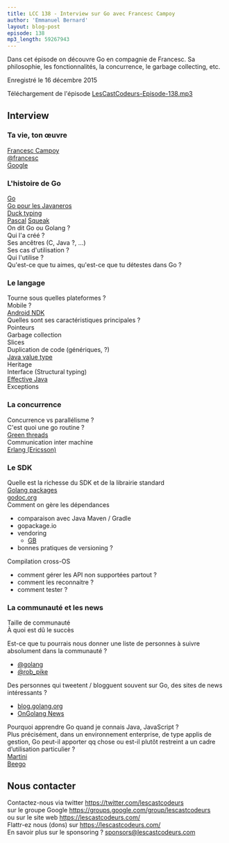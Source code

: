 ```yaml
---
title: LCC 138 - Interview sur Go avec Francesc Campoy
author: 'Emmanuel Bernard'
layout: blog-post
episode: 138
mp3_length: 59267943
---
```

Dans cet épisode on découvre Go en compagnie de Francesc.
Sa philosophie, les fonctionnalités, la concurrence, le garbage collecting, etc.

Enregistré le 16 décembre 2015

Téléchargement de l'épisode [LesCastCodeurs-Episode-138.mp3](http://traffic.libsyn.com/lescastcodeurs/LesCastCodeurs-Episode-138.mp3)

##  Interview

###  Ta vie, ton œuvre

[Francesc Campoy](http://campoy.cat)  
[@francesc](https://twitter.com/francesc)  
[Google](https://www.google.fr/intl/en/about/)  

### L'histoire de Go

[Go](https://golang.org)  
[Go pour les Javaneros](http://talks.golang.org/2014/go4java.slide#1)  
[Duck typing](https://en.wikipedia.org/wiki/Duck_typing)  
[Pascal](https://en.wikipedia.org/wiki/Pascal_\(programming_language\))  
[Squeak](https://en.wikipedia.org/wiki/Squeak)  
On dit Go ou Golang ?  
Qui l'a créé ?  
Ses ancêtres (C, Java ?, ...)  
Ses cas d'utilisation ?  
Qui l'utilise ?  
Qu'est-ce que tu aimes, qu'est-ce que tu détestes dans Go ?  

### Le langage

Tourne sous quelles plateformes ?  
Mobile ?  
[Android NDK](https://developer.android.com/tools/sdk/ndk/index.html)  
Quelles sont ses caractéristiques principales ?  
Pointeurs  
Garbage collection  
Slices  
Duplication de code (génériques, ?)  
[Java value type](http://cr.openjdk.java.net/~jrose/values/values-0.html)  
Heritage  
Interface (Structural typing)  
[Effective Java](http://www.amazon.fr/Effective-Java-Joshua-Bloch/dp/0321356683%3FSubscriptionId%3DAKIAILSHYYTFIVPWUY6Q%26tag%3Dduckduckgo-osx-fr-21%26linkCode%3Dxm2%26camp%3D2025%26creative%3D165953%26creativeASIN%3D0321356683)  
Exceptions  

### La concurrence

Concurrence vs parallélisme ?  
C'est quoi une go routine ?  
[Green threads](https://en.wikipedia.org/wiki/Green_threads)  
Communication inter machine  
[Erlang (Ericsson)](https://en.wikipedia.org/wiki/Erlang_\(programming_language\))  

### Le SDK

Quelle est la richesse du SDK et de la librairie standard  
[Golang packages](https://golang.org/pkg/)  
[godoc.org](https://godoc.org)  
Comment on gère les dépendances  

- comparaison avec Java Maven / Gradle
- gopackage.io
- vendoring
    - [GB](https://code.google.com/p/go-gb/)
- bonnes pratiques de versioning ?

Compilation cross-OS

- comment gérer les API non supportées partout ?
- comment les reconnaitre ?
- comment tester ?

### La communauté et les news

Taille de communauté  
À quoi est dû le succès  

Est-ce que tu pourrais nous donner une liste de personnes à suivre absolument dans la communauté ?  

- [@golang](https://twitter.com/golang)  
- [@rob_pike](https://twitter.com/rob_pike)  

Des personnes qui tweetent / blogguent souvent sur Go, des sites de news intéressants ?  

- [blog.golang.org](http://blog.golang.org)  
- [OnGolang News](http://on-golang.appspot.com/)

Pourquoi apprendre Go quand je connais Java, JavaScript ?  
Plus précisément, dans un environnement enterprise, de type applis de gestion, Go peut-il apporter qq chose ou est-il plutôt restreint a un cadre d’utilisation particulier ?  
[Martini](https://github.com/go-martini/martini)  
[Beego](http://beego.me)  

## Nous contacter

Contactez-nous via twitter <https://twitter.com/lescastcodeurs>  
sur le groupe Google <https://groups.google.com/group/lescastcodeurs>  
ou sur le site web <https://lescastcodeurs.com/>  
Flattr-ez nous (dons) sur <https://lescastcodeurs.com/>  
En savoir plus sur le sponsoring ? [sponsors@lescastcodeurs.com](mailto:sponsors@lescastcodeurs.com)  
